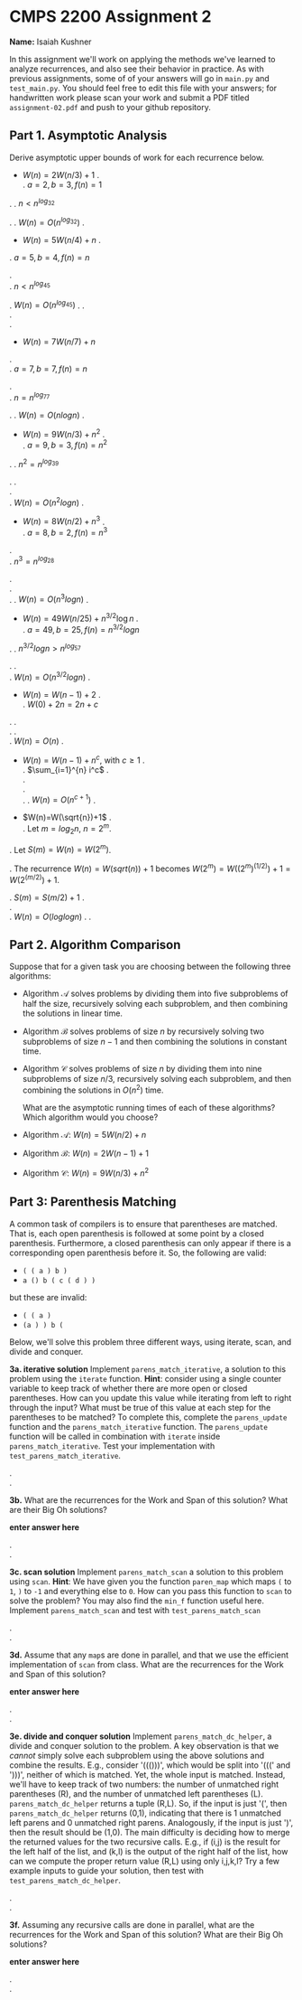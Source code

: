 # CMPS 2200 Assignment 2

**Name:** Isaiah Kushner

In this assignment we'll work on applying the methods we've learned to analyze recurrences, and also see their behavior
in practice. As with previous
assignments, some of of your answers will go in `main.py` and `test_main.py`. You
should feel free to edit this file with your answers; for handwritten
work please scan your work and submit a PDF titled `assignment-02.pdf`
and push to your github repository.


## Part 1. Asymptotic Analysis

Derive asymptotic upper bounds of work for each recurrence below.

* $W(n)=2W(n/3)+1$
.  
.  $a=2, b=3, f(n)=1$

. 
.  $n < n^{log_32}$

. 
.  $W(n)=O(n^{log_32})$
. 
 
* $W(n)=5W(n/4)+n$
.  

. $a=5, b=4, f(n)=n$

.  
.  $n < n^{log_45}$


.  $W(n)=O(n^{log_45})$
. 
.  
.  
. 

* $W(n)=7W(n/7)+n$

.  
. $a=7, b=7, f(n)=n$

.  
.  $n=n^{log_77}$

. 
.  $W(n)=O(nlogn)$
.

* $W(n)=9W(n/3)+n^2$
.  
. $a=9, b=3, f(n)=n^2$

. 
.  $n^2=n^{log_39}$

. 
.  
.  
.  $W(n)=O(n^2logn)$
.

* $W(n)=8W(n/2)+n^3$
.  
. $a=8, b=2, f(n)=n^3$

.  
.  $n^3=n^{log_28}$

.  
.  
. 
.  $W(n)=O(n^3logn)$
. 


* $W(n)=49W(n/25)+n^{3/2}\log n$
.  
.  $a=49, b=25, f(n)=n^{3/2}logn$

. 
.  $n^{3/2}logn>n^{log_57}$

. 
.  
.  $W(n)=O(n^{3/2}logn)$
.  

* $W(n)=W(n-1)+2$
.  
.  $W(0) + 2n = 2n + c$

. 
.  
. 
.  
.  $W(n)=O(n)$
.  

* $W(n)= W(n-1)+n^c$, with $c\geq 1$
.  
.  $\sum_{i=1}^{n} i^c$
.  
.  
.  
. 
.  $W(n)=O(n^{c+1})$
. 

* $W(n)=W(\sqrt{n})+1$
.  
.  Let $m = log_2n$, $n = 2^m$.

.  Let $S(m) = W(n) = W(2^m)$.

.  The recurrence $W(n) = W(sqrt(n)) + 1$ becomes $W(2^m) = W((2^m)^(1/2)) + 1 = W(2^(m/2)) + 1$.

.  $S(m) = S(m/2) + 1$
.  
.  
.  $W(n)=O(loglogn)$
. 
. 


## Part 2. Algorithm Comparison

Suppose that for a given task you are choosing between the following three algorithms:

  * Algorithm $\mathcal{A}$ solves problems by dividing them into
      five subproblems of half the size, recursively solving each
      subproblem, and then combining the solutions in linear time.
    
  * Algorithm $\mathcal{B}$ solves problems of size $n$ by
      recursively solving two subproblems of size $n-1$ and then
      combining the solutions in constant time.
    
  * Algorithm $\mathcal{C}$ solves problems of size $n$ by dividing
      them into nine subproblems of size $n/3$, recursively solving
      each subproblem, and then combining the solutions in $O(n^2)$
      time.

    What are the asymptotic running times of each of these algorithms?
    Which algorithm would you choose?


* Algorithm $\mathcal{A}$: $W(n)=5W(n/2)+n$

* Algorithm $\mathcal{B}$: $W(n)=2W(n-1)+1$

* Algorithm $\mathcal{C}$: $W(n)=9W(n/3)+n^2$



## Part 3: Parenthesis Matching

A common task of compilers is to ensure that parentheses are matched. That is, each open parenthesis is followed at some point by a closed parenthesis. Furthermore, a closed parenthesis can only appear if there is a corresponding open parenthesis before it. So, the following are valid:

- `( ( a ) b )`
- `a () b ( c ( d ) )`

but these are invalid:

- `( ( a )`
- `(a ) ) b (`

Below, we'll solve this problem three different ways, using iterate, scan, and divide and conquer.

**3a. iterative solution** Implement `parens_match_iterative`, a solution to this problem using the `iterate` function. **Hint**: consider using a single counter variable to keep track of whether there are more open or closed parentheses. How can you update this value while iterating from left to right through the input? What must be true of this value at each step for the parentheses to be matched? To complete this, complete the `parens_update` function and the `parens_match_iterative` function. The `parens_update` function will be called in combination with `iterate` inside `parens_match_iterative`. Test your implementation with `test_parens_match_iterative`.


.  
. 



**3b.** What are the recurrences for the Work and Span of this solution? What are their Big Oh solutions?

**enter answer here**

.  
. 



**3c. scan solution** Implement `parens_match_scan` a solution to this problem using `scan`. **Hint**: We have given you the function `paren_map` which maps `(` to `1`, `)` to `-1` and everything else to `0`. How can you pass this function to `scan` to solve the problem? You may also find the `min_f` function useful here. Implement `parens_match_scan` and test with `test_parens_match_scan`

.  
. 



**3d.** Assume that any `map`s are done in parallel, and that we use the efficient implementation of `scan` from class. What are the recurrences for the Work and Span of this solution? 

**enter answer here**

.  
.  




**3e. divide and conquer solution** Implement `parens_match_dc_helper`, a divide and conquer solution to the problem. A key observation is that we *cannot* simply solve each subproblem using the above solutions and combine the results. E.g., consider '((()))', which would be split into '(((' and ')))', neither of which is matched. Yet, the whole input is matched. Instead, we'll have to keep track of two numbers: the number of unmatched right parentheses (R), and the number of unmatched left parentheses (L). `parens_match_dc_helper` returns a tuple (R,L). So, if the input is just '(', then `parens_match_dc_helper` returns (0,1), indicating that there is 1 unmatched left parens and 0 unmatched right parens. Analogously, if the input is just ')', then the result should be (1,0). The main difficulty is deciding how to merge the returned values for the two recursive calls. E.g., if (i,j) is the result for the left half of the list, and (k,l) is the output of the right half of the list, how can we compute the proper return value (R,L) using only i,j,k,l? Try a few example inputs to guide your solution, then test with `test_parens_match_dc_helper`.



.  
. 





**3f.** Assuming any recursive calls are done in parallel, what are the recurrences for the Work and Span of this solution? What are their Big Oh solutions?

**enter answer here**

.  
. 


 
 


